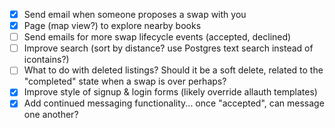 - [x] Send email when someone proposes a swap with you
- [x] Page (map view?) to explore nearby books
- [ ] Send emails for more swap lifecycle events (accepted, declined)
- [ ] Improve search (sort by distance? use Postgres text search instead of icontains?)
- [ ] What to do with deleted listings? Should it be a soft delete, related to the "completed" state when a swap is over perhaps?
- [x] Improve style of signup & login forms (likely override allauth templates)
- [x] Add continued messaging functionality... once "accepted", can message one another?